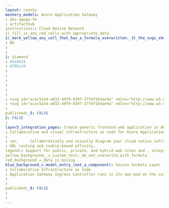 ```yaml
---
layout: county 
meshery_models: Azure Application Gateway 
: aks-appgw-fe
: artifacthub
instructions:: Cloud Native Network
1)_fill_in_any_red_cells_with_appropriate_data.
2)_mark_yellow_any_cell_that_has_a_formula_overwritten._3)_the_svgs_shouldn't_have_xml_header_they_are_added_programmatically_through_workflows: Service Proxy
: AH
: 
: 
1: diamond
: #5e9624
: #76bc2d
: 
: 
: 
: 
: 
: 
: <svg id="acac5a34-a032-49f9-9397-37f4f1b4ae9a" xmlns="http://www.w3.org/2000/svg" width="18" height="18" viewBox="0 0 18 18"><defs><linearGradient id="f6d5399b-a5cb-4c09-96cc-9e3bb1af2386" x1="9" y1="19.25" x2="9" y2="-0.46" gradientTransform="translate(9 -3.73) rotate(45)" gradientUnits="userSpaceOnUse"><stop offset="0" stop-color="#5e9624" /><stop offset="0.55" stop-color="#6dad2a" /><stop offset="1" stop-color="#76bc2d" /></linearGradient><linearGradient id="a43242a2-4d95-4f6d-8870-2702ceb6aebc" x1="7.54" y1="6.44" x2="7.53" y2="5.18" gradientUnits="userSpaceOnUse"><stop offset="0" stop-color="#ccc" /><stop offset="0.12" stop-color="#d7d7d7" /><stop offset="0.42" stop-color="#ebebeb" /><stop offset="0.72" stop-color="#f8f8f8" /><stop offset="1" stop-color="#fcfcfc" /></linearGradient><linearGradient id="eedce6dd-706a-43c4-ac66-66b73578221d" x1="9.36" y1="7.69" x2="9.36" y2="6.57" href="#a43242a2-4d95-4f6d-8870-2702ceb6aebc" /></defs><rect x="2.82" y="2.82" width="12.35" height="12.35" rx="0.57" transform="translate(-3.73 9) rotate(-45)" fill="url(#f6d5399b-a5cb-4c09-96cc-9e3bb1af2386)" /><g><path d="M10.89,10.51h2.84a.11.11,0,0,0,.1-.11V7.57a.1.1,0,0,0-.18-.07l-.78.78,0,.05a.1.1,0,0,1-.14,0L9.26,4.91a.1.1,0,0,0-.14,0l-.88.88a.11.11,0,0,0,0,.15l3.41,3.41a.11.11,0,0,1,0,.15l-.05.05-.78.78A.11.11,0,0,0,10.89,10.51Z" fill="#fff" /><path d="M6.92,10.51H4.08A.11.11,0,0,1,4,10.4V7.57a.1.1,0,0,1,.17-.07l.79.78,0,.05a.1.1,0,0,0,.14,0L8.55,4.91a.1.1,0,0,1,.14,0l.88.88a.11.11,0,0,1,0,.15L6.16,9.35a.11.11,0,0,0,0,.15l0,.05.78.78A.11.11,0,0,1,6.92,10.51Z" fill="#fff" /><path d="M6.82,13.07l2,2a.1.1,0,0,0,.14,0l2-2a.1.1,0,0,0-.07-.17H9.72a.11.11,0,0,1-.1-.1V8a.1.1,0,0,0-.1-.11H8.28A.11.11,0,0,0,8.17,8V12.8a.1.1,0,0,1-.1.1H6.89A.1.1,0,0,0,6.82,13.07Z" fill="#fff" /></g><path id="ac0a9c0c-2e8c-4843-b02b-2fadf76b27d0" d="M10.65,7.78A2.71,2.71,0,0,1,7.33,3.5l0,0a2.71,2.71,0,0,1,3.29,4.3" fill="#0078d4" /><circle cx="7.53" cy="5.55" r="0.87" fill="url(#a43242a2-4d95-4f6d-8870-2702ceb6aebc)" /><g><path d="M6.67,7l.19.3L7,7.5a5.94,5.94,0,0,1,.34-1.1.85.85,0,0,1-.45-.23A6.71,6.71,0,0,0,6.67,7Z" fill="#f2f2f2" opacity="0.55" /><path d="M7.24,4.73A4,4,0,0,1,7,3.8a2.48,2.48,0,0,0-.34.46A3.51,3.51,0,0,0,6.86,5,1,1,0,0,1,7.24,4.73Z" fill="#f2f2f2" opacity="0.55" /><path d="M8.17,6.14a.87.87,0,0,1-.48.26,4.62,4.62,0,0,0,.46.41,4.14,4.14,0,0,0,.65.39V7.13A.53.53,0,0,1,9,6.73,3.6,3.6,0,0,1,8.17,6.14Z" fill="#f2f2f2" opacity="0.55" /><path d="M10.79,7.2a4.14,4.14,0,0,1-.87-.1v0a.55.55,0,0,1-.16.39,3.84,3.84,0,0,0,1.08.08,2.93,2.93,0,0,0,.37-.42Z" fill="#f2f2f2" opacity="0.55" /></g><circle cx="9.36" cy="7.13" r="0.56" fill="url(#eedce6dd-706a-43c4-ac66-66b73578221d)" /><circle cx="10.64" cy="5.74" r="0.6" fill="#f2f2f2" /><g><path d="M9.21,4.42A4.29,4.29,0,0,1,11.09,4a2.24,2.24,0,0,0-.47-.45,4.5,4.5,0,0,0-1.49.35c-.1,0-.19.11-.29.16h0a5.85,5.85,0,0,1-.63-.93l-.34.13a5.35,5.35,0,0,0,.65,1,3.92,3.92,0,0,0-.67.55.87.87,0,0,1,.43.35,3.29,3.29,0,0,1,.61-.48,9.16,9.16,0,0,0,1.17,1,.57.57,0,0,1,.2-.32A8.44,8.44,0,0,1,9.21,4.42Z" fill="#f2f2f2" opacity="0.55" /><path d="M11.55,6.09h0l-.1,0h0l-.08,0h0l-.1-.06a.61.61,0,0,1-.2.3l.12.07h0l.11.06h0l.28.14h0a3.58,3.58,0,0,0,.09-.35Z" fill="#f2f2f2" opacity="0.55" /></g><circle cx="7.53" cy="5.55" r="0.87" fill="#f2f2f2" /><circle cx="9.36" cy="7.13" r="0.56" fill="#f2f2f2" /></svg>
: <svg id="acac5a34-a032-49f9-9397-37f4f1b4ae9a" xmlns="http://www.w3.org/2000/svg" width="18" height="18" viewBox="0 0 18 18"> <defs> <linearGradient id="f6d5399b-a5cb-4c09-96cc-9e3bb1af2386" x1="9" y1="19.25" x2="9" y2="-0.46" gradientTransform="translate(9 -3.73) rotate(45)" gradientUnits="userSpaceOnUse"> <stop offset="0" stop-color="#ffffff" /> <stop offset="0.55" stop-color="#fff" /> <stop offset="1" stop-color="#eeeeee" /> </linearGradient> <linearGradient id="a43242a2-4d95-4f6d-8870-2702ceb6aebc" x1="7.54" y1="6.44" x2="7.53" y2="5.18" gradientUnits="userSpaceOnUse"> <stop offset="0" stop-color="#ccc" /> <stop offset="0.12" stop-color="#dfdfdf" /> <stop offset="0.42" stop-color="#efefef" /> <stop offset="0.72" stop-color="#f8f8f8" /> <stop offset="1" stop-color="#fcfcfc" /> </linearGradient> <linearGradient id="eedce6dd-706a-43c4-ac66-66b73578221d" x1="9.36" y1="7.69" x2="9.36" y2="6.57" href="#a43242a2-4d95-4f6d-8870-2702ceb6aebc" /> </defs> <rect x="2.82" y="2.82" width="12.35" height="12.35" rx="0.57" transform="translate(-3.73 9) rotate(-45)" fill="url(#f6d5399b-a5cb-4c09-96cc-9e3bb1af2386)" /> <g> <path d="M10.89,10.51h2.84a.11.11,0,0,0,.1-.11V7.57a.1.1,0,0,0-.18-.07l-.78.78,0,.05a.1.1,0,0,1-.14,0L9.26,4.91a.1.1,0,0,0-.14,0l-.88.88a.11.11,0,0,0,0,.15l3.41,3.41a.11.11,0,0,1,0,.15l-.05.05-.78.78A.11.11,0,0,0,10.89,10.51Z" fill="#000" /> <path d="M6.92,10.51H4.08A.11.11,0,0,1,4,10.4V7.57a.1.1,0,0,1,.17-.07l.79.78,0,.05a.1.1,0,0,0,.14,0L8.55,4.91a.1.1,0,0,1,.14,0l.88.88a.11.11,0,0,1,0,.15L6.16,9.35a.11.11,0,0,0,0,.15l0,.05.78.78A.11.11,0,0,1,6.92,10.51Z" fill="#000" /> <path d="M6.82,13.07l2,2a.1.1,0,0,0,.14,0l2-2a.1.1,0,0,0-.07-.17H9.72a.11.11,0,0,1-.1-.1V8a.1.1,0,0,0-.1-.11H8.28A.11.11,0,0,0,8.17,8V12.8a.1.1,0,0,1-.1.1H6.89A.1.1,0,0,0,6.82,13.07Z" fill="#000" /> </g> <path id="ac0a9c0c-2e8c-4843-b02b-2fadf76b27d0" d="M10.65,7.78A2.71,2.71,0,0,1,7.33,3.5l0,0a2.71,2.71,0,0,1,3.29,4.3" fill="#000" /> <circle cx="7.53" cy="5.55" r="0.87" fill="url(#a43242a2-4d95-4f6d-8870-2702ceb6aebc)" /> <g> <path d="M6.67,7l.19.3L7,7.5a5.94,5.94,0,0,1,.34-1.1.85.85,0,0,1-.45-.23A6.71,6.71,0,0,0,6.67,7Z" fill="#fff" opacity="0.55" /> <path d="M7.24,4.73A4,4,0,0,1,7,3.8a2.48,2.48,0,0,0-.34.46A3.51,3.51,0,0,0,6.86,5,1,1,0,0,1,7.24,4.73Z" fill="#fff" opacity="0.55" /> <path d="M8.17,6.14a.87.87,0,0,1-.48.26,4.62,4.62,0,0,0,.46.41,4.14,4.14,0,0,0,.65.39V7.13A.53.53,0,0,1,9,6.73,3.6,3.6,0,0,1,8.17,6.14Z" fill="#fff" opacity="0.55" /> <path d="M10.79,7.2a4.14,4.14,0,0,1-.87-.1v0a.55.55,0,0,1-.16.39,3.84,3.84,0,0,0,1.08.08,2.93,2.93,0,0,0,.37-.42Z" fill="#fff" opacity="0.55" /> </g> <!-- <circle cx="9.36" cy="7.13" r="0.56" fill="url(#eedce6dd-706a-43c4-ac66-66b73578221d)" /> --> <circle cx="10.64" cy="5.74" r="0.6" fill="#fff" /> <g> <path d="M9.21,4.42A4.29,4.29,0,0,1,11.09,4a2.24,2.24,0,0,0-.47-.45,4.5,4.5,0,0,0-1.49.35c-.1,0-.19.11-.29.16h0a5.85,5.85,0,0,1-.63-.93l-.34.13a5.35,5.35,0,0,0,.65,1,3.92,3.92,0,0,0-.67.55.87.87,0,0,1,.43.35,3.29,3.29,0,0,1,.61-.48,9.16,9.16,0,0,0,1.17,1,.57.57,0,0,1,.2-.32A8.44,8.44,0,0,1,9.21,4.42Z" fill="#fff" opacity="0.55" /> <path d="M11.55,6.09h0l-.1,0h0l-.08,0h0l-.1-.06a.61.61,0,0,1-.2.3l.12.07h0l.11.06h0l.28.14h0a3.58,3.58,0,0,0,.09-.35Z" fill="#fff" opacity="0.55" /> </g> <circle cx="7.53" cy="5.55" r="0.87" fill="#fff" /> <circle cx="9.36" cy="7.13" r="0.56" fill="#fff" /> </svg>
: 
published:_5: FALSE
2: FALSE
: 
layer5_integration_pages: Create generic frontend web application in AKS with SSL termination on an Application Gateway
: Collaborative and visual infrastructure as code for Azure Application Gateway 
: 
: <p>,     Collaboratively and visually diagram your cloud native infrastructure with GitOps-style pipeline integration. Design, test, and manage configuration your Kubernetes-based, containerized applications as a visual topology., </p>, <p>,     Looking for best practice cloud native design and deployment best practices? Choose from thousands of pre-built components in MeshMap. Choose from hundreds of ready-made design patterns by importing templates from Meshery Catalog or use our low code designer, MeshMap, to create and deploy your own cloud native infrastructure designs., </p>
: URL routing and cookie-based affinity, 
legend:: Support for public, private, and hybrid web sites and , integrated web application firewall
yellow_background__=_custom_text;_do_not_overwrite_with_formula
red_background_=_data_is_mising
blue_background_=_model_entry_(not_a_component): Secure Sockets Layer (SSL) termination and End-to-end SSL
: Collaborative Infrastructure as Code
: Application Gateway Ingress Controller runs in its own pod on the customer’s AKS. Ingress Controller monitors a subset of Kubernetes’ resources for changes. The state of the AKS cluster is translated to Application Gateway specific configuration and applied to the Azure Resource Manager. The continuous re-configuration of Application Gateway ensures uninterrupted flow of traffic to AKS’ services. The diagram below illustrates the flow of state and configuration changes from the Kubernetes API, via Application Gateway Ingress Controller, to Resource Manager and then Application Gateway.
: 
: 
published:_0: FALSE
: 
: 
---
```

